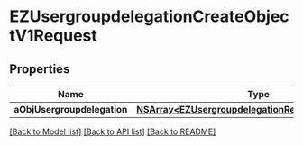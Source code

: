 # EZUsergroupdelegationCreateObjectV1Request

## Properties
Name | Type | Description | Notes
------------ | ------------- | ------------- | -------------
**aObjUsergroupdelegation** | [**NSArray&lt;EZUsergroupdelegationRequestCompound&gt;***](EZUsergroupdelegationRequestCompound.md) |  | 

[[Back to Model list]](../README.md#documentation-for-models) [[Back to API list]](../README.md#documentation-for-api-endpoints) [[Back to README]](../README.md)


